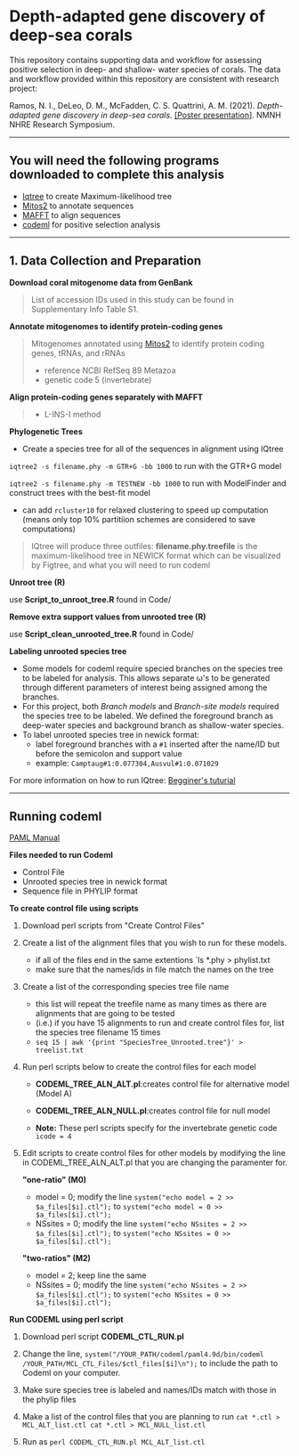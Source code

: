 # Depth-adapted gene discovery of deep-sea corals

This repository contains supporting data and workflow for assessing positive selection in deep- and shallow- water species of corals. 
The data and workflow provided within this repository are consistent with research project: 

Ramos, N. I., DeLeo, D. M., McFadden, C. S. Quattrini, A. M. (2021). *Depth-adapted gene discovery in deep-sea corals.* [[Poster presentation]](https://naturalhistory.si.edu/sites/default/files/media/file/nramosnhreposterfinaluploadblocked.pdf). NMNH NHRE Research Symposium. 


---
## You will need the following programs downloaded to complete this analysis 

- [Iqtree](http://www.iqtree.org) to create Maximum-likelihood tree
- [Mitos2](http://mitos2.bioinf.uni-leipzig.de/index.py) to annotate sequences
- [MAFFT](https://mafft.cbrc.jp/alignment/software/) to align sequences
- [codeml](http://abacus.gene.ucl.ac.uk/software/paml.html) for positive selection analysis 


--- 
## 1. Data Collection and Preparation

**Download coral mitogenome data from GenBank** 
> List of accession IDs used in this study can be found in Supplementary Info Table S1. 

**Annotate mitogenomes to identify protein-coding genes** 

> Mitogenomes annotated using [Mitos2](http://mitos2.bioinf.uni-leipzig.de/index.py) to identify protein coding genes, tRNAs, and rRNAs
> - reference NCBI RefSeq 89 Metazoa 
> - genetic code 5 (invertebrate)

**Align protein-coding genes separately with MAFFT**

> - L-INS-I method 

**Phylogenetic Trees**

- Create a species tree for all of the sequences in alignment using IQtree

`iqtree2 -s filename.phy -m GTR+G -bb 1000` to run with the GTR+G model 

`iqtree2 -s filename.phy -m TESTNEW -bb 1000` to run with ModelFinder and construct trees with the best-fit model

- can add `rcluster10` for relaxed clustering to speed up computation (means only top 10% partitiion schemes are considered to save computations) 

>IQtree will produce three outfiles: 
>**filename.phy.treefile** is the maximum-likelihood tree in NEWICK format which can be visualized by Figtree, and what you will need to run codeml

**Unroot tree (R)**

use **Script_to_unroot_tree.R** found in Code/

**Remove extra support values from unrooted tree (R)** 

use **Script_clean_unrooted_tree.R** found in Code/

**Labeling unrooted species tree** 

- Some models for codeml require specied branches on the species tree to be labeled for analysis. This allows separate ω's to be generated through different parameters of interest being assigned among the branches. 
- For this project, both *Branch models* and *Branch-site models* required the species tree to be labeled. We defined the foreground branch as deep-water species and background branch as shallow-water species. 
- To label unrooted species tree in newick format: 
	- label foreground branches with a `#1` inserted after the name/ID but before the semicolon and support value 
	- example: `Camptaug#1:0.077304,Ausvul#1:0.071029`

For more information on how to run IQtree: [Begginer's tuturial](http://www.iqtree.org/doc/Tutorial#choosing-the-right-substitution-model)

---
## Running codeml 

[PAML Manual](http://abacus.gene.ucl.ac.uk/software/pamlDOC.pdf)

**Files needed to run Codeml** 

- Control File 
- Unrooted species tree in newick format
- Sequence file in PHYLIP format

**To create control file using scripts** 

1. 	Download perl scripts from "Create Control Files" 


2. 	Create a list of the alignment files that you wish to run for these models. 

	- if all of the files end in the same extentions `ls *.phy > phylist.txt 
	- make sure that the names/ids in file match the names on the tree 

3. 	Create a list of the corresponding species tree file name 


	- this list will repeat the treefile name as many times as there are alignments that are going to be tested
	- (i.e.) if you have 15 alignments to run and create control files for, list the species tree filename 15 times 
	- `seq 15 | awk '{print "SpeciesTree_Unrooted.tree"}' > treelist.txt`

4. 	Run perl scripts below to create the control files for each model 


	- **CODEML_TREE_ALN_ALT.pl**:creates control file for alternative model (Model A) 

	- **CODEML_TREE_ALN_NULL.pl**:creates control file for null model 
	
	- **Note:** These perl scripts specify for the invertebrate genetic code `icode = 4` 
	
	
5.	Edit scripts to create control files for other models by modifying the line in CODEML_TREE_ALN_ALT.pl that you are changing the paramenter for. 

	**"one-ratio" (M0)** 
	
	- model = 0; modify the line `system("echo model = 2 >> $a_files[$i].ctl");` to `system("echo model = 0 >> $a_files[$i].ctl");`
	- NSsites = 0; modify the line `system("echo NSsites = 2 >> $a_files[$i].ctl");` to `system("echo NSsites = 0 >> $a_files[$i].ctl");`
	
	**"two-ratios" (M2)** 
	
	- model = 2; keep line the same 
	- NSsites = 0; modify the line `system("echo NSsites = 2 >> $a_files[$i].ctl");` to `system("echo NSsites = 0 >> $a_files[$i].ctl");`


**Run CODEML using perl script**

1. Download perl script  **CODEML_CTL_RUN.pl** 

2. Change the line, `system("/YOUR_PATH/codeml/paml4.9d/bin/codeml /YOUR_PATH/MCL_CTL_Files/$ctl_files[$i]\n");` to include the path to Codeml on your computer.

3. Make sure species tree is labeled and names/IDs match with those in the phylip files

4. Make a list of the control files that you are planning to run `cat *.ctl > MCL_ALT_list.ctl cat *.ctl > MCL_NULL_list.ctl` 

5. Run as `perl CODEML_CTL_RUN.pl MCL_ALT_list.ctl` 

